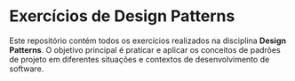 # Exercícios de Design Patterns

Este repositório contém todos os exercícios realizados na disciplina **Design Patterns**. O objetivo principal é praticar e aplicar os conceitos de padrões de projeto em diferentes situações e contextos de desenvolvimento de software.
